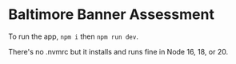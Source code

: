 # Baltimore Banner Assessment

To run the app, `npm i` then `npm run dev`.

There's no .nvmrc but it installs and runs fine in Node 16, 18, or 20.